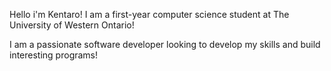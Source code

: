 Hello i'm  Kentaro! I am a first-year computer science student at The University of Western Ontario!

I am a passionate software developer looking to develop my skills and build interesting programs!
